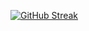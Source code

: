 [![GitHub Streak](https://github-readme-streak-stats-pi-seven.vercel.app?user=reidwatson&theme=dark&hide_border=true&border_radius=12)](https://git.io/streak-stats)

